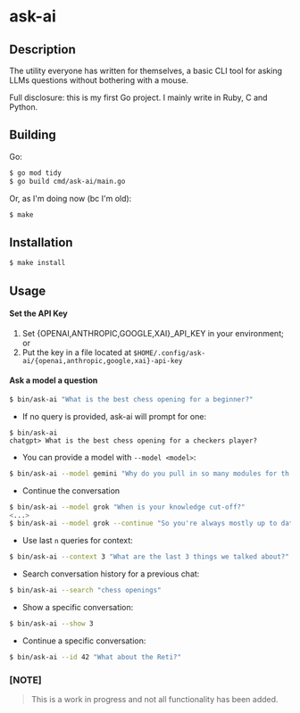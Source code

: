 # ask-ai

## Description

The utility everyone has written for themselves, a basic CLI tool for asking LLMs questions without bothering with a mouse.

Full disclosure: this is my first Go project. I mainly write in Ruby, C and Python.

## Building

Go:

```bash
$ go mod tidy
$ go build cmd/ask-ai/main.go
```

Or, as I'm doing now (bc I'm old):
```bash
$ make
```

## Installation

```bash
$ make install
```

## Usage

#### Set the API Key
1. Set {OPENAI,ANTHROPIC,GOOGLE,XAI}_API_KEY in your environment; or
1. Put the key in a file located at `$HOME/.config/ask-ai/{openai,anthropic,google,xai}-api-key`

#### Ask a model a question
```bash
$ bin/ask-ai "What is the best chess opening for a beginner?"
```

* If no query is provided, ask-ai will prompt for one:
```
$ bin/ask-ai
chatgpt> What is the best chess opening for a checkers player?
```

* You can provide a model with `--model <model>`:
```bash
$ bin/ask-ai --model gemini "Why do you pull in so many modules for th Go API?"
```

* Continue the conversation
```bash
$ bin/ask-ai --model grok "When is your knowledge cut-off?"
<...>
$ bin/ask-ai --model grok --continue "So you're always mostly up to date?"
```

* Use last `n` queries for context:
```bash
$ bin/ask-ai --context 3 "What are the last 3 things we talked about?"
```

* Search conversation history for a previous chat:
```bash
$ bin/ask-ai --search "chess openings"
```

* Show a specific conversation:
```bash
$ bin/ask-ai --show 3
```

* Continue a specific conversation:
```bash
$ bin/ask-ai --id 42 "What about the Reti?"
```

### [NOTE]
> This is a work in progress and not all functionality has been added.

